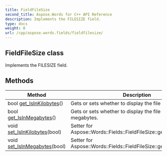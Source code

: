 ```yaml
---
title: FieldFileSize
second_title: Aspose.Words for C++ API Reference
description: Implements the FILESIZE field. 
type: docs
weight: 0
url: /cpp/aspose.words.fields/fieldfilesize/
---
```

## FieldFileSize class


Implements the FILESIZE field. 

## Methods

| Method | Description |
| --- | --- |
| bool [get_IsInKilobytes](./get_isinkilobytes/)() | Gets or sets whether to display the file size in kilobytes.  |
| bool [get_IsInMegabytes](./get_isinmegabytes/)() | Gets or sets whether to display the file size in megabytes.  |
| void [set_IsInKilobytes](./set_isinkilobytes/)(bool) | Setter for Aspose::Words::Fields::FieldFileSize::get_IsInKilobytes.  |
| void [set_IsInMegabytes](./set_isinmegabytes/)(bool) | Setter for Aspose::Words::Fields::FieldFileSize::get_IsInMegabytes.  |
